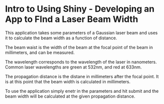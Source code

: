 # Intro to Using Shiny - Developing an App to FInd a Laser Beam Width

This application takes some parameters of a Gaussian laser beam and uses it to calculate the beam width as a function of distance.

The beam waist is the width of the beam at the focal point of the beam in millimeters, and can be measured.

The wavelength corresponds to the wavelength of the laser in nanometers. Common laser wavelengths are green at 532nm, and red at 633nm.

The propagation distance is the distane in millimeters after the focal point. It is at this point that the beam width is calculated in millimeters.

To use the application simply enetr in the parameters and hit submit and the beam width will be calculated at the given propagation distance.
